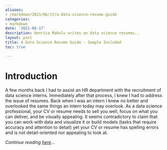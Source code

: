 ```yaml
---
aliases:
- /markdown/2021/06/17/a-data-science-resume-guide
categories:
- markdown
date: '2021-06-17'
description: Henrica Makulu writes on data science resumes..
layout: post
title: A Data Science Resume Guide - Sample Included
toc: true

---
```


# Introduction

A few months back I had to assist an HR department with the recruitment of data science interns. Immediately after that process, I knew I had to address the issue of resumes. Back when I was an intern I knew no better and overlooked the same things an intern today may overlook. As a data science professional, your CV or resume needs to sell you well, focus on what you can deliver, and be visually appealing. It seems contradictory to claim that you can work with data and visualize it or build models (tasks that require accuracy and attention to detail) yet your CV or resume has spelling errors and is not detail-oriented nor appealing to look at.

_Continue reading_ [_here_](https://resiliatech.com/a-data-science-resume-guide-sample-included/)...

